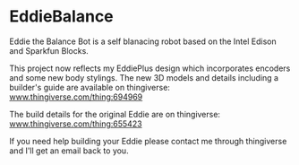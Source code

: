 # EddieBalance
Eddie the Balance Bot is a self blanacing robot based on the Intel Edison and Sparkfun Blocks.

This project now reflects my EddiePlus design which incorporates encoders and some new body stylings. The new 3D models and details including a builder's guide are available on thingiverse: www.thingiverse.com/thing:694969

The build details for the original Eddie are on thingiverse: www.thingiverse.com/thing:655423


If you need help building your Eddie please contact me through thingiverse and I'll get an email back to you.
